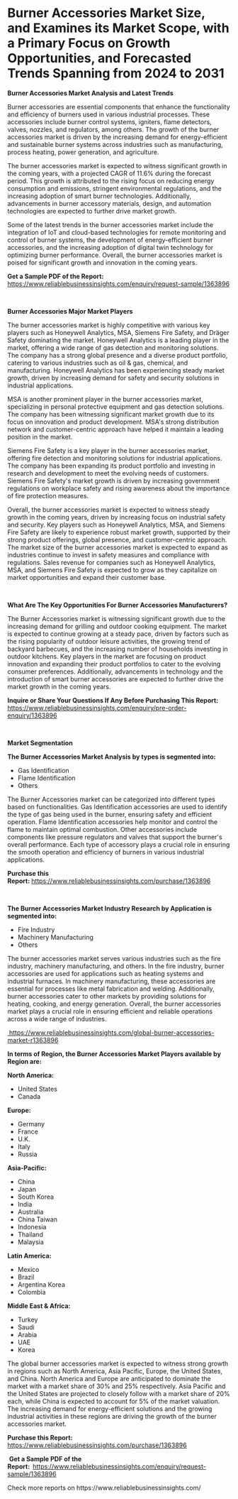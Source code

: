 <p><h1>Burner Accessories Market Size, and Examines its Market Scope, with a Primary Focus on Growth Opportunities, and Forecasted Trends Spanning from 2024 to 2031</h1></p><p><strong>Burner Accessories Market Analysis and Latest Trends</strong></p>
<p><p>Burner accessories are essential components that enhance the functionality and efficiency of burners used in various industrial processes. These accessories include burner control systems, igniters, flame detectors, valves, nozzles, and regulators, among others. The growth of the burner accessories market is driven by the increasing demand for energy-efficient and sustainable burner systems across industries such as manufacturing, process heating, power generation, and agriculture.</p><p>The burner accessories market is expected to witness significant growth in the coming years, with a projected CAGR of 11.6% during the forecast period. This growth is attributed to the rising focus on reducing energy consumption and emissions, stringent environmental regulations, and the increasing adoption of smart burner technologies. Additionally, advancements in burner accessory materials, design, and automation technologies are expected to further drive market growth.</p><p>Some of the latest trends in the burner accessories market include the integration of IoT and cloud-based technologies for remote monitoring and control of burner systems, the development of energy-efficient burner accessories, and the increasing adoption of digital twin technology for optimizing burner performance. Overall, the burner accessories market is poised for significant growth and innovation in the coming years.</p></p>
<p><strong>Get a Sample PDF of the Report:&nbsp;</strong> <a href="https://www.reliablebusinessinsights.com/enquiry/request-sample/1363896">https://www.reliablebusinessinsights.com/enquiry/request-sample/1363896</a></p>
<p>&nbsp;</p>
<p><strong>Burner Accessories Major Market Players</strong></p>
<p><p>The burner accessories market is highly competitive with various key players such as Honeywell Analytics, MSA, Siemens Fire Safety, and Dräger Safety dominating the market. Honeywell Analytics is a leading player in the market, offering a wide range of gas detection and monitoring solutions. The company has a strong global presence and a diverse product portfolio, catering to various industries such as oil & gas, chemical, and manufacturing. Honeywell Analytics has been experiencing steady market growth, driven by increasing demand for safety and security solutions in industrial applications.</p><p>MSA is another prominent player in the burner accessories market, specializing in personal protective equipment and gas detection solutions. The company has been witnessing significant market growth due to its focus on innovation and product development. MSA's strong distribution network and customer-centric approach have helped it maintain a leading position in the market.</p><p>Siemens Fire Safety is a key player in the burner accessories market, offering fire detection and monitoring solutions for industrial applications. The company has been expanding its product portfolio and investing in research and development to meet the evolving needs of customers. Siemens Fire Safety's market growth is driven by increasing government regulations on workplace safety and rising awareness about the importance of fire protection measures.</p><p>Overall, the burner accessories market is expected to witness steady growth in the coming years, driven by increasing focus on industrial safety and security. Key players such as Honeywell Analytics, MSA, and Siemens Fire Safety are likely to experience robust market growth, supported by their strong product offerings, global presence, and customer-centric approach. The market size of the burner accessories market is expected to expand as industries continue to invest in safety measures and compliance with regulations. Sales revenue for companies such as Honeywell Analytics, MSA, and Siemens Fire Safety is expected to grow as they capitalize on market opportunities and expand their customer base.</p></p>
<p>&nbsp;</p>
<p><strong>What Are The Key Opportunities For Burner Accessories Manufacturers?</strong></p>
<p><p>The Burner Accessories market is witnessing significant growth due to the increasing demand for grilling and outdoor cooking equipment. The market is expected to continue growing at a steady pace, driven by factors such as the rising popularity of outdoor leisure activities, the growing trend of backyard barbecues, and the increasing number of households investing in outdoor kitchens. Key players in the market are focusing on product innovation and expanding their product portfolios to cater to the evolving consumer preferences. Additionally, advancements in technology and the introduction of smart burner accessories are expected to further drive the market growth in the coming years.</p></p>
<p><strong>Inquire or Share Your Questions If Any Before Purchasing This Report:</strong> <a href="https://www.reliablebusinessinsights.com/enquiry/pre-order-enquiry/1363896">https://www.reliablebusinessinsights.com/enquiry/pre-order-enquiry/1363896</a></p>
<p>&nbsp;</p>
<p><strong>Market Segmentation</strong></p>
<p><strong>The Burner Accessories Market Analysis by types is segmented into:</strong></p>
<p><ul><li>Gas Identification</li><li>Flame Identification</li><li>Others</li></ul></p>
<p><p>The Burner Accessories market can be categorized into different types based on functionalities. Gas Identification accessories are used to identify the type of gas being used in the burner, ensuring safety and efficient operation. Flame Identification accessories help monitor and control the flame to maintain optimal combustion. Other accessories include components like pressure regulators and valves that support the burner's overall performance. Each type of accessory plays a crucial role in ensuring the smooth operation and efficiency of burners in various industrial applications.</p></p>
<p><strong>Purchase this Report:&nbsp;</strong><a href="https://www.reliablebusinessinsights.com/purchase/1363896">https://www.reliablebusinessinsights.com/purchase/1363896</a></p>
<p>&nbsp;</p>
<p><strong>The Burner Accessories Market Industry Research by Application is segmented into:</strong></p>
<p><ul><li>Fire Industry</li><li>Machinery Manufacturing</li><li>Others</li></ul></p>
<p><p>The burner accessories market serves various industries such as the fire industry, machinery manufacturing, and others. In the fire industry, burner accessories are used for applications such as heating systems and industrial furnaces. In machinery manufacturing, these accessories are essential for processes like metal fabrication and welding. Additionally, burner accessories cater to other markets by providing solutions for heating, cooking, and energy generation. Overall, the burner accessories market plays a crucial role in ensuring efficient and reliable operations across a wide range of industries.</p></p>
<p><a href="https://www.reliablebusinessinsights.com/global-burner-accessories-market-r1363896">&nbsp;https://www.reliablebusinessinsights.com/global-burner-accessories-market-r1363896</a></p>
<p><strong>In terms of Region, the Burner Accessories Market Players available by Region are:</strong></p>
<p>
    <p> <strong> North America: </strong>
        <ul>
            <li>United States</li>
            <li>Canada</li>
        </ul>
        </p> 
    <p> <strong> Europe: </strong>
        <ul>
            <li>Germany</li>
            <li>France</li>
            <li>U.K.</li>
            <li>Italy</li>
            <li>Russia</li>
        </ul>
        </p> 
    <p> <strong> Asia-Pacific: </strong>
        <ul>
            <li>China</li>
            <li>Japan</li>
            <li>South Korea</li>
            <li>India</li>
            <li>Australia</li>
            <li>China Taiwan</li>
            <li>Indonesia</li>
            <li>Thailand</li>
            <li>Malaysia</li>
        </ul>
        </p> 
    <p> <strong> Latin America: </strong>
        <ul>
            <li>Mexico</li>
            <li>Brazil</li>
            <li>Argentina Korea</li>
            <li>Colombia</li>
        </ul>
        </p> 
    <p> <strong> Middle East & Africa: </strong>
        <ul>
            <li>Turkey</li>
            <li>Saudi</li>
            <li>Arabia</li>
            <li>UAE</li>
            <li>Korea</li>
        </ul>
    </p>
    </p>
<p><p>The global burner accessories market is expected to witness strong growth in regions such as North America, Asia Pacific, Europe, the United States, and China. North America and Europe are anticipated to dominate the market with a market share of 30% and 25% respectively. Asia Pacific and the United States are projected to closely follow with a market share of 20% each, while China is expected to account for 5% of the market valuation. The increasing demand for energy-efficient solutions and the growing industrial activities in these regions are driving the growth of the burner accessories market.</p></p>
<p><strong>Purchase this Report: </strong><a href="https://www.reliablebusinessinsights.com/purchase/1363896">https://www.reliablebusinessinsights.com/purchase/1363896</a></p>
<p>&nbsp;<strong>Get a Sample PDF of the Report:&nbsp;&nbsp;</strong><a href="https://www.reliablebusinessinsights.com/enquiry/request-sample/1363896">https://www.reliablebusinessinsights.com/enquiry/request-sample/1363896</a></p>
<p><strong></strong></p>
<p>Check more reports on https://www.reliablebusinessinsights.com/</p>